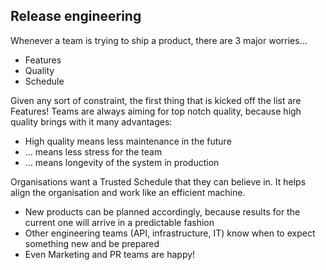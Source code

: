 ## Release engineering

Whenever a team is trying to ship a product, there are 3 major worries…
- Features
- Quality
- Schedule

Given any sort of constraint, the first thing that is kicked off the list are Features! Teams are always aiming for top notch quality, because high quality brings with it many advantages:

- High quality means less maintenance in the future 
- … means less stress for the team
- … means longevity of the system in production

Organisations want a Trusted Schedule that they can believe in. It helps align the organisation and work like an efficient machine. 

- New products can be planned accordingly, because results for the current one will arrive in a predictable fashion
- Other engineering teams (API, infrastructure, IT) know when to expect something new and be prepared
- Even Marketing and PR teams are happy!
